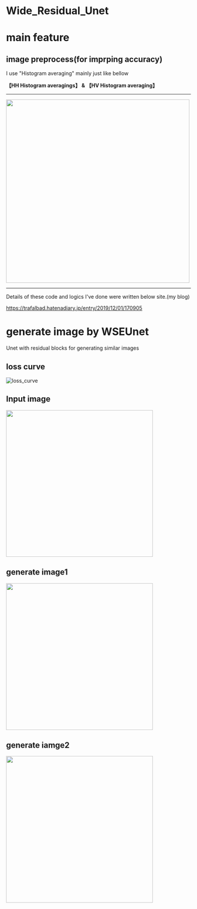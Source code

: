 # Wide_Residual_Unet


# main feature

## image preprocess(for imprping accuracy)

I use "Histogram averaging" mainly just like bellow


<b>【HH Histogram averagings】 & 【HV Histogram averaging】</b>
<hr>

<img src="https://user-images.githubusercontent.com/48679574/98444008-8659d080-2152-11eb-9c47-07feccc88cee.png" width="500px">

<hr>




Details of these code and logics I've done were written below site.(my blog)

https://trafalbad.hatenadiary.jp/entry/2019/12/01/170905



# generate image by WSEUnet
Unet with residual blocks for generating similar images


## loss curve

![loss_curve](https://user-images.githubusercontent.com/48679574/98444055-e3ee1d00-2152-11eb-9ad4-a75bd3659177.png)



## Input image

<img src="https://user-images.githubusercontent.com/48679574/98444065-f8321a00-2152-11eb-934d-3f14722065f2.png" width="400px">


## generate image1

<img src="https://user-images.githubusercontent.com/48679574/98444075-0b44ea00-2153-11eb-8398-7762cff25291.png" width="400px">


## generate iamge2 

<img src="https://user-images.githubusercontent.com/48679574/98444082-17c94280-2153-11eb-8ddd-727d217fdfab.png" width="400px">

